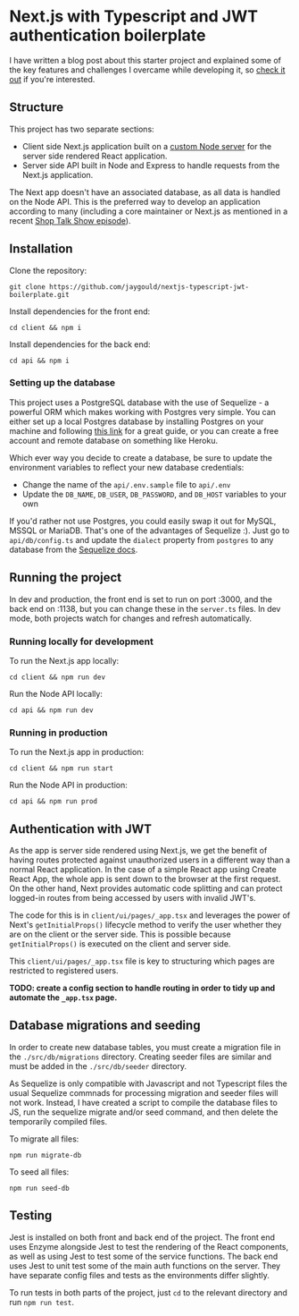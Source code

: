 # Next.js with Typescript and JWT authentication boilerplate

I have written a blog post about this starter project and explained some of the key features and challenges I overcame while developing it, so [check it out]() if you're interested.

## Structure

This project has two separate sections:

* Client side Next.js application built on a [custom Node server](https://nextjs.org/docs/#custom-server-and-routing) for the server side rendered React application.
* Server side API built in Node and Express to handle requests from the Next.js application.

The Next app doesn't have an associated database, as all data is handled on the Node API. This is the preferred way to develop an application according to many (including a core maintainer or Next.js as mentioned in a recent [Shop Talk Show episode](https://shoptalkshow.com/episodes/354/)).

## Installation

Clone the repository:

`git clone https://github.com/jaygould/nextjs-typescript-jwt-boilerplate.git`

Install dependencies for the front end:

`cd client && npm i`

Install dependencies for the back end:

`cd api && npm i`

### Setting up the database

This project uses a PostgreSQL database with the use of Sequelize - a powerful ORM which makes working with Postgres very simple. You can either set up a local Postgres database by installing Postgres on your machine and following [this link](https://www.codementor.io/engineerapart/getting-started-with-postgresql-on-mac-osx-are8jcopb) for a great guide, or you can create a free account and remote database on something like Heroku.

Which ever way you decide to create a database, be sure to update the environment variables to reflect your new database credentials:

* Change the name of the `api/.env.sample` file to `api/.env`
* Update the `DB_NAME`, `DB_USER`, `DB_PASSWORD`, and `DB_HOST` variables to your own

If you'd rather not use Postgres, you could easily swap it out for MySQL, MSSQL or MariaDB. That's one of the advantages of Sequelize :). Just go to `api/db/config.ts` and update the `dialect` property from `postgres` to any database from the [Sequelize docs](http://docs.sequelizejs.com/manual/getting-started.html).

## Running the project

In dev and production, the front end is set to run on port :3000, and the back end on :1138, but you can change these in the `server.ts` files. In dev mode, both projects watch for changes and refresh automatically.

### Running locally for development

To run the Next.js app locally:

`cd client && npm run dev`

Run the Node API locally:

`cd api && npm run dev`

### Running in production

To run the Next.js app in production:

`cd client && npm run start`

Run the Node API in production:

`cd api && npm run prod`

## Authentication with JWT

As the app is server side rendered using Next.js, we get the benefit of having routes protected against unauthorized users in a different way than a normal React application. In the case of a simple React app using Create React App, the whole app is sent down to the browser at the first request. On the other hand, Next provides automatic code splitting and can protect logged-in routes from being accessed by users with invalid JWT's. 

The code for this is in `client/ui/pages/_app.tsx` and leverages the power of Next's `getInitialProps()` lifecycle method to verify the user whether they are on the client or the server side. This is possible because `getInitialProps()` is executed on the client and server side. 

This `client/ui/pages/_app.tsx` file is key to structuring which pages are restricted to registered users.

**TODO: create a config section to handle routing in order to tidy up and automate the `_app.tsx` page.**

## Database migrations and seeding 

In order to create new database tables, you must create a migration file in the `./src/db/migrations` directory. Creating seeder files are similar and must be added in the `./src/db/seeder` directory.

As Sequelize is only compatible with Javascript and not Typescript files the usual Sequelize commnads for processing migration and seeder files will not work. Instead, I have created a script to compile the database files to JS, run the sequelize migrate and/or seed command, and then delete the temporarily compiled files.

To migrate all files:

`npm run migrate-db`

To seed all files: 

`npm run seed-db`

## Testing

Jest is installed on both front and back end of the project. The front end uses Enzyme alongside Jest to test the rendering of the React components, as well as using Jest to test some of the service functions. The back end uses Jest to unit test some of the main auth functions on the server. They have separate config files and tests as the environments differ slightly.

To run tests in both parts of the project, just `cd` to the relevant directory and run `npm run test`. 

